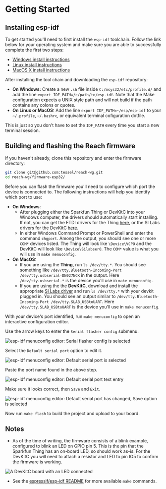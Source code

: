 # Getting Started

## Installing esp-idf
To get started you'll need to first install the `esp-idf` toolchain.
Follow the link below for your operating system and make sure you are able to successfully complete the first two steps:

- [Windows install instructions](http://esp-idf.readthedocs.io/en/latest/windows-setup.html)
- [Linux install instructions](http://esp-idf.readthedocs.io/en/latest/linux-setup.html)
- [MacOS X install instructions](http://esp-idf.readthedocs.io/en/latest/macos-setup.html)

After installing the tool chain and downloading the `esp-idf` repository:
  - **On Windows:** Create a new `.sh` file inside `C:/msys32/etc/profile.d/` and add the line `export IDF_PATH=/c/path/to/esp-idf`. Note that the Make configuration expects a UNIX style path and will not build if the path contains any colons or quotes.
  - **On Linux or MacOS:** Add the line `export IDF_PATH=~/esp/esp-idf` to your `~/.profile`, `~/.bashrc`, or equivalent terminal cofiguration dotfile.

This is just so you don't have to set the `IDF_PATH` every time you start a new terminal session.

## Building and flashing the Reach firmware

If you haven't already, clone this repository and enter the firmware directory:
```sh
git clone git@github.com:tessel/reach-wg.git
cd reach-wg/firmware-esp32/
```

Before you can flash the firmware you'll need to configure which port the device is connected to.
The following instructions will help you identify which port to use:

- **On Windows**:
  - After plugging either the Sparkfun Thing or DevKitC into your Windows computer, the drivers should automatically start installing.
  If not, you can get the FTDI drivers for the Thing [here](http://www.ftdichip.com/Drivers/VCP.htm), or the SI Labs drivers for the DevKitC [here](https://www.silabs.com/products/development-tools/software/usb-to-uart-bridge-vcp-drivers).
  - In either Windows Command Prompt or PowerShell and enter the command `chgport`.
  Among the output, you should see one or more `COM*` devices listed.
  The Thing will look like `\Device\VCPO` and the DevKitC will look like `\Device\Silabser0`.
  The `COM*` value is what you will use in `make menuconfig`.
- **On MacOS:**
  - If you are using the **Thing**, run `ls /dev/tty.*`.
  You should see something like `/dev/tty.Bluetooth-Incoming-Port	/dev/tty.usbserial-DN027NCK` in the output. Here `/dev/tty.usbserial-*` is the device you'll use in `make menuconfig`.
  - If you are using the the **DevKitC**, download and install the appropriate [SI Labs driver](https://www.silabs.com/products/development-tools/software/usb-to-uart-bridge-vcp-drivers) and run `ls /dev/tty.*` with your devkit plugged in.
  You should see an output similar to `/dev/tty.Bluetooth-Incoming-Port	/dev/tty.SLAB_USBtoUART`.
  Here `/dev/tty.SLAB_USBtoUART` is the device you'll use in `make menuconfig`.

With your device's port identified, run `make menuconfig` to open an interactive configuration editor.

Use the arrow keys to enter the `Serial flasher config` submenu.

![esp-idf menuconfig editor: Serial flasher config is selected](http://imgur.com/EXfLyuO.png)

Select the `Default serial port` option to edit it.

![esp-idf menuconfig editor: Default serial port is selected](http://imgur.com/3daQTkf.png)

Paste the port name found in the above step.

![esp-idf menuconfig editor: Default serial port text entry](http://imgur.com/qMCEcTv.png)

Make sure it looks correct, then `Save` and `Exit`.

![esp-idf menuconfig editor: Default serial port has changed, Save option is selected](http://imgur.com/C0QNU5Y.png)

Now run `make flash` to build the project and upload to your board.

## Notes
 - As of the time of writing, the firmware consists of a blink example, configured to blink an LED on GPIO pin 5.
 This is the pin that the Sparkfun Thing has an on-board LED, so should work as-is.
 For the DevKitC you will need to attach a resistor and LED to pin IO5 to confirm the firmware is working.

 ![A DevKitC board with an LED connected](http://imgur.com/BdrupWt.png)
 - See the [espressif/esp-idf README](https://github.com/espressif/esp-idf#developing-with-the-esp-idf) for more available `make` commands.
